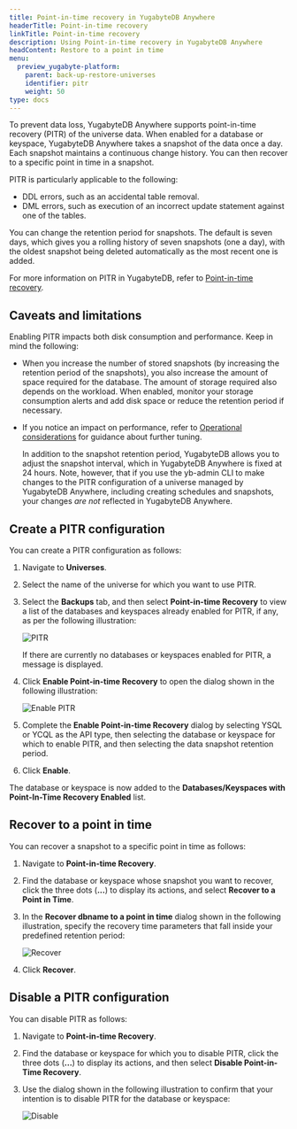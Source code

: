 ```yaml
---
title: Point-in-time recovery in YugabyteDB Anywhere
headerTitle: Point-in-time recovery
linkTitle: Point-in-time recovery
description: Using Point-in-time recovery in YugabyteDB Anywhere
headContent: Restore to a point in time
menu:
  preview_yugabyte-platform:
    parent: back-up-restore-universes
    identifier: pitr
    weight: 50
type: docs
---
```


To prevent data loss, YugabyteDB Anywhere supports point-in-time recovery (PITR) of the universe data. When enabled for a database or keyspace, YugabyteDB Anywhere takes a snapshot of the data once a day. Each snapshot maintains a continuous change history. You can then recover to a specific point in time in a snapshot.

PITR is particularly applicable to the following:

- DDL errors, such as an accidental table removal.
- DML errors, such as execution of an incorrect update statement against one of the tables.

You can change the retention period for snapshots. The default is seven days, which gives you a rolling history of seven snapshots (one a day), with the oldest snapshot being deleted automatically as the most recent one is added.

For more information on PITR in YugabyteDB, refer to [Point-in-time recovery](../../../manage/backup-restore/point-in-time-recovery/).

## Caveats and limitations

Enabling PITR impacts both disk consumption and performance. Keep in mind the following:

- When you increase the number of stored snapshots (by increasing the retention period of the snapshots), you also increase the amount of space required for the database. The amount of storage required also depends on the workload. When enabled, monitor your storage consumption alerts and add disk space or reduce the retention period if necessary.
- If you notice an impact on performance, refer to [Operational considerations](../../../manage/backup-restore/point-in-time-recovery/#operational-considerations) for guidance about further tuning.

    In addition to the snapshot retention period, YugabyteDB allows you to adjust the snapshot interval, which in YugabyteDB Anywhere is fixed at 24 hours. Note, however, that if you use the yb-admin CLI to make changes to the PITR configuration of a universe managed by YugabyteDB Anywhere, including creating schedules and snapshots, your changes *are not* reflected in YugabyteDB Anywhere.

## Create a PITR configuration

You can create a PITR configuration as follows:

1. Navigate to **Universes**.

1. Select the name of the universe for which you want to use PITR.

1. Select the **Backups** tab, and then select **Point-in-time Recovery** to view a list of the databases and keyspaces already enabled for PITR, if any, as per the following illustration:

    ![PITR](/images/yp/pitr-main.png)

    If there are currently no databases or keyspaces enabled for PITR, a message is displayed.

1. Click **Enable Point-in-time Recovery** to open the dialog shown in the following illustration:

    ![Enable PITR](/images/yp/enable-pitr.png)

1. Complete the **Enable Point-in-time Recovery** dialog by selecting YSQL or YCQL as the API type, then selecting the database or keyspace for which to enable PITR, and then selecting the data snapshot retention period.

1. Click **Enable**.

The database or keyspace is now added to the **Databases/Keyspaces with Point-In-Time Recovery Enabled** list.

## Recover to a point in time

You can recover a snapshot to a specific point in time as follows:

1. Navigate to **Point-in-time Recovery**.

1. Find the database or keyspace whose snapshot you want to recover, click the three dots (**...**) to display its actions, and select **Recover to a Point in Time**.

1. In the **Recover dbname to a point in time** dialog shown in the following illustration, specify the recovery time parameters that fall inside your predefined retention period:

    ![Recover](/images/yp/pitr-recover.png)

1. Click **Recover**.

## Disable a PITR configuration

You can disable PITR as follows:

1. Navigate to **Point-in-time Recovery**.

1. Find the database or keyspace for which you to disable PITR, click the three dots (**...**) to display its actions, and then select **Disable Point-in-Time Recovery**.

1. Use the dialog shown in the following illustration to confirm that your intention is to disable PITR for the database or keyspace:

    ![Disable](/images/yp/pitr-disable.png)
